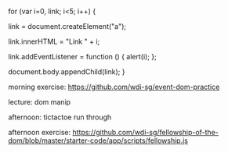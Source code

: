 for (var i=0, link; i<5; i++) {

  link = document.createElement("a");

  link.innerHTML = "Link " + i;

  link.addEventListener = function () {
    alert(i);
  };

  document.body.appendChild(link);
}

morning exercise: https://github.com/wdi-sg/event-dom-practice

lecture: dom manip

afternoon: tictactoe run through

afternoon exercise: https://github.com/wdi-sg/fellowship-of-the-dom/blob/master/starter-code/app/scripts/fellowship.js
